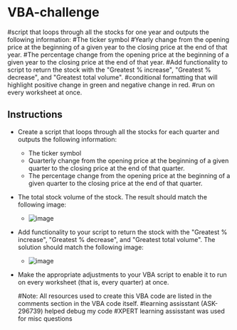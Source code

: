 # VBA-challenge
#script that loops through all the stocks for one year and outputs the following information:
    #The ticker symbol
    #Yearly change from the opening price at the beginning of a given year to the closing price at the end of that year.
    #The percentage change from the opening price at the beginning of a given year to the closing price at the end of that year.
    #Add functionality to script to return the stock with the "Greatest % increase", "Greatest % decrease", and "Greatest total volume".
    #conditional formatting that will highlight positive change in green and negative change in red.
    #run on every worksheet at once.
    
## Instructions
- Create a script that loops through all the stocks for each quarter and outputs the following information:
    - The ticker symbol
    - Quarterly change from the opening price at the beginning of a given quarter to the closing price at the end of that quarter.
    - The percentage change from the opening price at the beginning of a given quarter to the closing price at the end of that quarter.

- The total stock volume of the stock. The result should match the following image:
    - ![image](https://github.com/user-attachments/assets/d296136a-48d0-4b4b-8577-e1c88f47bcdd)
- Add functionality to your script to return the stock with the "Greatest % increase", "Greatest % decrease", and "Greatest total volume". The solution should match the following image:
    - ![image](https://github.com/user-attachments/assets/a3ea5709-cd9b-4abe-a51f-df47a1827e2f)
- Make the appropriate adjustments to your VBA script to enable it to run on every worksheet (that is, every quarter) at once.

    #Note: All resources used to create this VBA code are listed in the comments section in the VBA code itself. 
        #learning assisstant (ASK-296739) helped debug my code 
        #XPERT learning assisstant was used for misc questions
